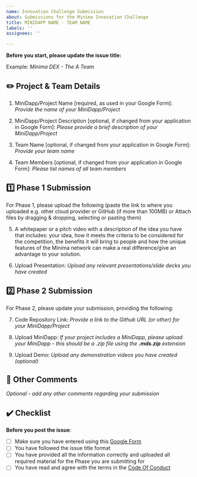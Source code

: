 ```yaml
---
name: Innovation Challenge Submission
about: Submissions for the Minima Innovation Challenge
title: MINIDAPP NAME - TEAM NAME
labels: ''
assignees: ''

---
```


**Before you start, please update the issue title:**

Example: *Minima DEX - The A Team*


## :pencil2: Project & Team Details

1. MiniDapp/Project Name [required, as used in your Google Form]: *Provide the name of your MiniDapp/Project*

2. MiniDapp/Project Description [optional, if changed from your application in Google Form]: *Please provide a brief description of your MiniDapp/Project*

3. Team Name [optional, if changed from your application in Google Form]: *Provide your team name*

4. Team Members [optional, if changed from your application in Google Form]: *Please list names of all team members*

## :one: Phase 1 Submission 

For Phase 1, please upload the following 
(paste the link to where you uploaded e.g. other cloud provider or GitHub (if more than 100MB) or Attach files by dragging & dropping, selecting or pasting them)

5. A whitepaper or a pitch video with a description of the idea you have that includes: your idea, how it meets the criteria to be considered for the competition, the benefits it will bring to people and how the unique features of the Minima network can make a real difference/give an advantage to your solution.

6. Upload Presentation: *Upload any relevant presentations/slide decks you have created*

## :two: Phase 2 Submission 

For Phase 2, please update your submission, providing the following:

7. Code Repository Link: *Provide a link to the Github URL (or other) for your MiniDapp/Project*

8. Upload MiniDapp: *If your project includes a MiniDapp, please upload your MiniDapp - this should be a .zip file using the **.mds.zip** extension*

9. Upload Demo: *Upload any demonstration videos you have created (optional)*

##  :round_pushpin: Other Comments
*Optional - add any other comments regarding your submission*

## :heavy_check_mark: Checklist

**Before you post the issue**:
- [ ] Make sure you have entered using this [Google Form](https://docs.google.com/forms/d/e/1FAIpQLSdW-r1iTN2JUxaLhKZxLj4FgRnIF6yZWAXB30hj4c-vwaNuPw/viewform)
- [ ] You have followed the issue title format
- [ ] You have provided all the information correctly and uploaded all required material for the Phase you are submitting for
- [ ] You have read and agree with the terms in the [Code Of Conduct]()
